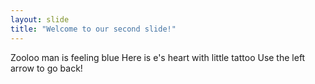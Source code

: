 ```yaml
---
layout: slide
title: "Welcome to our second slide!"
---
```

Zooloo man is feeling blue
Here is e's heart with little tattoo
Use the left arrow to go back!
